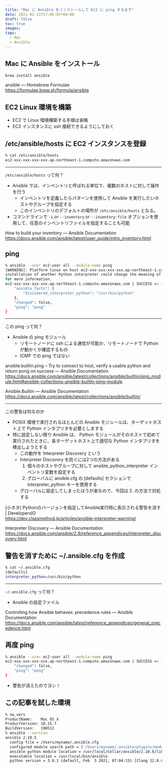 ```yaml
---
title: "Mac に Ansible をインストールして EC2 に ping するまで"
date: 2021-02-11T17:05:07+09:00
draft: false
toc: true
images:
tags: 
  - Mac
  - Ansible
---
```


<!--more-->

## Mac に Ansible をインストール

```bash
brew install ansible
```

ansible — Homebrew Formulae  
https://formulae.brew.sh/formula/ansible


## EC2 Linux 環境を構築

- EC2 で Linux 環境構築する手順は省略
- EC2 インスタンスに ssh 接続できるようにしておく


## /etc/ansible/hosts に EC2 インスタンスを登録

```bash
% cat /etc/ansible/hosts 
ec2-xxx-xxx-xxx-xxx.ap-northeast-1.compute.amazonaws.com
```

---

`/etc/ansible/hosts` って何？

- Ansible では、インベントリと呼ばれる単位で、複数のホストに対して操作を行う
  - インベントリを定義したらパターンを使用して Ansible を実行したいホストやグループを指定する
  - このインベントリのデフォルトの場所が `/etc/ansible/hosts` となる。
- コマンドラインで `-i` or `--inventory` or `--inventory-file` オプションを使用して、任意のインベントリファイルを指定することも可能

How to build your inventory — Ansible Documentation  
https://docs.ansible.com/ansible/latest/user_guide/intro_inventory.html


## ping

```bash
% ansible --user ec2-user all --module-name ping
[WARNING]: Platform linux on host ec2-xxx-xxx-xxx-xxx.ap-northeast-1.compute.amazonaws.com is using the discovered Python interpreter at /usr/bin/python, but future
installation of another Python interpreter could change the meaning of that path. See https://docs.ansible.com/ansible/2.10/reference_appendices/interpreter_discovery.html
for more information.
ec2-xxx-xxx-xxx-xxx.ap-northeast-1.compute.amazonaws.com | SUCCESS => {
    "ansible_facts": {
        "discovered_interpreter_python": "/usr/bin/python"
    },
    "changed": false,
    "ping": "pong"
}
```

---

この ping って何？

- Ansible の ping モジュール
  - リモートノードに ssh による通信が可能か、リモートノードで Python が動かくか確認するもの
  - ICMP での ping ではない

ansible.builtin.ping – Try to connect to host, verify a usable python and return pong on success — Ansible Documentation  
https://docs.ansible.com/ansible/latest/collections/ansible/builtin/ping_module.html#ansible-collections-ansible-builtin-ping-module

Ansible.Builtin — Ansible Documentation  
https://docs.ansible.com/ansible/latest/collections/ansible/builtin/

---

この警告は何なのか

- POSIX 環境で実行されるほとんどの Ansible モジュールは、ターゲットホスト上で Python インタプリタを必要としまする
- 特に設定しない限り Ansible は、 Python モジュールがそのホストで初めて実行されたときに、各ターゲットホスト上で適切な Python インタプリタを検出しようとする
  - この動作を Interpreter Discovery という
  - Interpreter Discovery を防ぐには2つの方法がある
    1. 個々のホストやグループに対して ansible_python_interpreter インベントリ変数を設定する
    2. グローバルに ansible.cfg の [defaults] セクションで interpreter_python キーを使用する
  - グローバルに設定してしまったほうが楽なので、今回は 2. の方法で対処する

[小ネタ] Pythonのバージョンを指定してAnsible実行時に表示される警告を消す | DevelopersIO  
https://dev.classmethod.jp/articles/ansible-interpreter-warning/

Interpreter Discovery — Ansible Documentation  
https://docs.ansible.com/ansible/2.9/reference_appendices/interpreter_discovery.html


## 警告を消すために ~/.ansible.cfg を作成

```bash
% cat ~/.ansible.cfg
[defaults]
interpreter_python=/usr/bin/python
```

---

`~/.ansible.cfg` って何？

- Ansible の設定ファイル

Controlling how Ansible behaves: precedence rules — Ansible Documentation  
https://docs.ansible.com/ansible/latest/reference_appendices/general_precedence.html


## 再度 ping

```bash
% ansible --user ec2-user all --module-name ping
ec2-xxx-xxx-xxx-xxx.ap-northeast-1.compute.amazonaws.com | SUCCESS => {
    "changed": false,
    "ping": "pong"
}
```

- 警告が消えたのでヨシ！


## この記事を試した環境

```bash
% sw_vers
ProductName:    Mac OS X
ProductVersion: 10.15.7
BuildVersion:   19H512
% ansible --version
ansible 2.10.5
  config file = /Users/myname/.ansible.cfg
  configured module search path = ['/Users/myname/.ansible/plugins/modules', '/usr/share/ansible/plugins/modules']
  ansible python module location = /usr/local/Cellar/ansible/2.10.6/libexec/lib/python3.9/site-packages/ansible
  executable location = /usr/local/bin/ansible
  python version = 3.9.1 (default, Feb  3 2021, 07:04:15) [Clang 12.0.0 (clang-1200.0.32.29)]
```